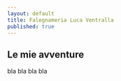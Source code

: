 ```yaml
---
layout: default
title: Falegnameria Luca Ventralla
published: true
---
```


## Le mie avventure

bla bla bla bla

